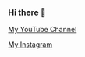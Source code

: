### Hi there 👋

<!--
**ramgarhias50/ramgarhias50** is a ✨ _special_ ✨ repository because its `README.md` (this file) appears on your GitHub profile.

Here are some ideas to get you started:

- 🔭 I’m currently working on ...
- 🌱 I’m currently learning ...
- 👯 I’m looking to collaborate on ...
- 🤔 I’m looking for help with ...
- 💬 Ask me about ...
- 📫 How to reach me: ...
- 😄 Pronouns: ...
- ⚡ Fun fact: ...
-->

[My YouTube Channel](https://www.youtube.com/channel/UCYRu-HIHkR_fKpv4IuBWwlw)

[My Instagram](https://www.instagram.com/ramgarhia162/)

